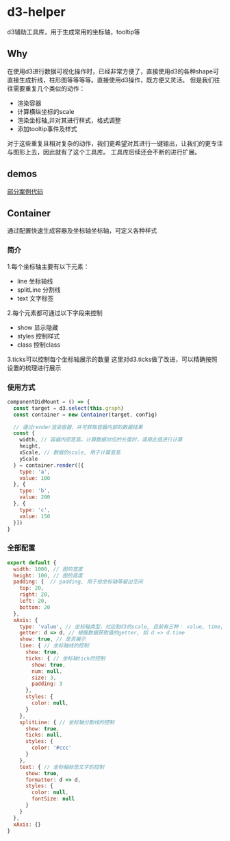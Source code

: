 # d3-helper
d3辅助工具库，用于生成常用的坐标轴，tooltip等

## Why
在使用d3进行数据可视化操作时，已经非常方便了，直接使用d3的各种shape可直接生成折线，柱形图等等等等。直接使用d3操作，既方便又灵活。
但是我们往往需要重复几个类似的动作：

- 渲染容器
- 计算横纵坐标的scale
- 渲染坐标轴,并对其进行样式，格式调整
- 添加tooltip事件及样式

对于这些重复且相对复杂的动作，我们更希望对其进行一键输出，让我们的更专注与图形上去，因此就有了这个工具库。
工具库后续还会不断的进行扩展。

## demos
[部分案例代码](https://github.com/callmedadaxin/d3-helper/tree/master/src/demos)

## Container
通过配置快速生成容器及坐标轴坐标轴，可定义各种样式

### 简介
1.每个坐标轴主要有以下元素：

- line 坐标轴线
- splitLine 分割线
- text 文字标签

2.每个元素都可通过以下字段来控制

- show 显示隐藏
- styles 控制样式
- class 控制class

3.ticks可以控制每个坐标轴展示的数量
这里对d3.ticks做了改进，可以精确按照设置的梳理进行展示

### 使用方式
``` js
componentDidMount = () => {
  const target = d3.select(this.graph)
  const container = new Container(target, config)

  // 通过render渲染容器，并可获取容器内部的数据结果
  const {
    width, // 容器内部宽高，计算数据对应的长度时，请用此值进行计算
    height,
    xScale, // 数据的scale, 用于计算宽高
    yScale
  } = container.render([{
    type: 'a',
    value: 100
  }, {
    type: 'b',
    value: 200
  }, {
    type: 'c',
    value: 150
  }])
}
```

### 全部配置
``` js
export default {
  width: 1000, // 图的宽度
  height: 100, // 图的高度
  padding: {  // padding, 用于给坐标轴等留出空间
    top: 20,
    right: 20,
    left: 20,
    bottom: 20
  },
  xAxis: {
    type: 'value', // 坐标轴类型，对应到d3的scale, 目前有三种： value, time, category
    getter: d => d, // 根据数据获取值的getter, 如 d => d.time
    show: true, // 是否展示
    line: { // 坐标轴线的控制
      show: true,
      ticks: { // 坐标轴tick的控制
        show: true,
        num: null,
        size: 3,
        padding: 3
      },
      styles: {
        color: null,
      }
    },
    splitLine: { // 坐标轴分割线的控制
      show: true,
      ticks: null,
      styles: {
        color: '#ccc'
      }
    },
    text: { // 坐标轴标签文字的控制
      show: true,
      formatter: d => d,
      styles: {
        color: null,
        fontSize: null
      }
    }
  },
  xAxis: {}
}
```